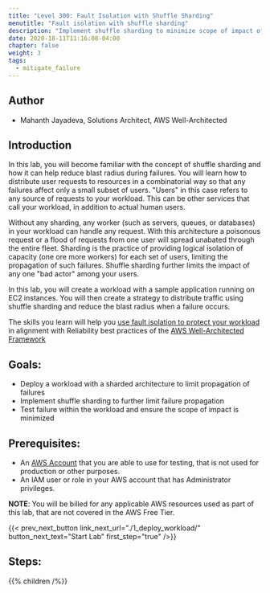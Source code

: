 ```yaml
---
title: "Level 300: Fault Isolation with Shuffle Sharding"
menutitle: "Fault isolation with shuffle sharding"
description: "Implement shuffle sharding to minimize scope of impact of failures"
date: 2020-18-11T11:16:08-04:00
chapter: false
weight: 3
tags:
  - mitigate_failure
---
```

## Author

* Mahanth Jayadeva, Solutions Architect, AWS Well-Architected

## Introduction

In this lab, you will become familiar with the concept of shuffle sharding and how it can help reduce blast radius during failures. You will learn how to distribute user requests to resources in a combinatorial way so that any failures affect only a small subset of users. "Users" in this case refers to any source of requests to your workload.  This can be other services that call your workload, in addition to actual human users.

Without any sharding, any worker (such as servers, queues, or databases) in your workload can handle any request. With this architecture a poisonous request or a flood of requests from one user will spread unabated through the entire fleet. Sharding is the practice of providing logical isolation of capacity (one ore more workers) for each set of users, limiting the propagation of such failures. Shuffle sharding further limits the impact of any one "bad actor" among your users.

In this lab, you will create a workload with a sample application running on EC2 instances. You will then create a strategy to distribute traffic using shuffle sharding and reduce the blast radius when a failure occurs.

The skills you learn will help you [use fault isolation to protect your workload](https://docs.aws.amazon.com/wellarchitected/latest/reliability-pillar/use-fault-isolation-to-protect-your-workload.html) in alignment with Reliability best practices of the [AWS Well-Architected Framework](https://aws.amazon.com/architecture/well-architected/)

## Goals:

* Deploy a workload with a sharded architecture to limit propagation of failures
* Implement shuffle sharding to further limit failure propagation
* Test failure within the workload and ensure the scope of impact is minimized

## Prerequisites:

* An [AWS Account](https://portal.aws.amazon.com/gp/aws/developer/registration/index.html) that you are able to use for testing, that is not used for production or other purposes.
* An IAM user or role in your AWS account that has Administrator privileges.

**NOTE**: You will be billed for any applicable AWS resources used as part of this lab, that are not covered in the AWS Free Tier.

{{< prev_next_button link_next_url="./1_deploy_workload/" button_next_text="Start Lab" first_step="true" />}}

## Steps:
{{% children /%}}
